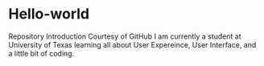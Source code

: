 # Hello-world
Repository Introduction Courtesy of GitHub
I am currently a student at University of Texas learning all about User Expereince, User Interface, and a little bit of coding. 
